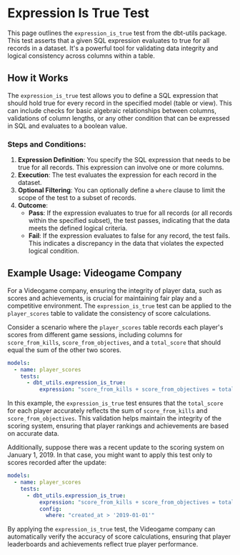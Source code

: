 # Expression Is True Test

This page outlines the `expression_is_true` test from the dbt-utils package. This test asserts that a given SQL expression evaluates to true for all records in a dataset. It's a powerful tool for validating data integrity and logical consistency across columns within a table.

## How it Works

The `expression_is_true` test allows you to define a SQL expression that should hold true for every record in the specified model (table or view). This can include checks for basic algebraic relationships between columns, validations of column lengths, or any other condition that can be expressed in SQL and evaluates to a boolean value.

### Steps and Conditions:

1. **Expression Definition**: You specify the SQL expression that needs to be true for all records. This expression can involve one or more columns.
2. **Execution**: The test evaluates the expression for each record in the dataset.
3. **Optional Filtering**: You can optionally define a `where` clause to limit the scope of the test to a subset of records.
4. **Outcome**:
   - **Pass**: If the expression evaluates to true for all records (or all records within the specified subset), the test passes, indicating that the data meets the defined logical criteria.
   - **Fail**: If the expression evaluates to false for any record, the test fails. This indicates a discrepancy in the data that violates the expected logical condition.

## Example Usage: Videogame Company

For a Videogame company, ensuring the integrity of player data, such as scores and achievements, is crucial for maintaining fair play and a competitive environment. The `expression_is_true` test can be applied to the `player_scores` table to validate the consistency of score calculations.

Consider a scenario where the `player_scores` table records each player's scores from different game sessions, including columns for `score_from_kills`, `score_from_objectives`, and a `total_score` that should equal the sum of the other two scores.

```yaml
models:
  - name: player_scores
    tests:
      - dbt_utils.expression_is_true:
          expression: "score_from_kills + score_from_objectives = total_score"
```

In this example, the `expression_is_true` test ensures that the `total_score` for each player accurately reflects the sum of `score_from_kills` and `score_from_objectives`. This validation helps maintain the integrity of the scoring system, ensuring that player rankings and achievements are based on accurate data.

Additionally, suppose there was a recent update to the scoring system on January 1, 2019. In that case, you might want to apply this test only to scores recorded after the update:

```yaml
models:
  - name: player_scores
    tests:
      - dbt_utils.expression_is_true:
          expression: "score_from_kills + score_from_objectives = total_score"
          config:
            where: "created_at > '2019-01-01'"
```

By applying the `expression_is_true` test, the Videogame company can automatically verify the accuracy of score calculations, ensuring that player leaderboards and achievements reflect true player performance.